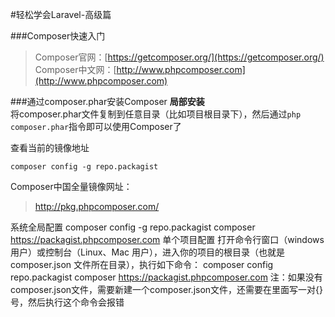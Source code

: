 #轻松学会Laravel-高级篇

###Composer快速入门
>Composer官网：[https://getcomposer.org/](https://getcomposer.org/)  
>Composer中文网：[http://www.phpcomposer.com](http://www.phpcomposer.com)

###通过composer.phar安装Composer
**局部安装**  
将composer.phar文件复制到任意目录（比如项目根目录下），然后通过`php composer.phar`指令即可以使用Composer了

查看当前的镜像地址
```
composer config -g repo.packagist
```

Composer中国全量镜像网址：
>http://pkg.phpcomposer.com/

系统全局配置
composer config -g repo.packagist composer https://packagist.phpcomposer.com
单个项目配置
打开命令行窗口（windows用户）或控制台（Linux、Mac 用户），进入你的项目的根目录（也就是 composer.json 文件所在目录），执行如下命令：
composer config repo.packagist composer https://packagist.phpcomposer.com
注：如果没有composer.json文件，需要新建一个composer.json文件，还需要在里面写一对{}号，然后执行这个命令会报错

